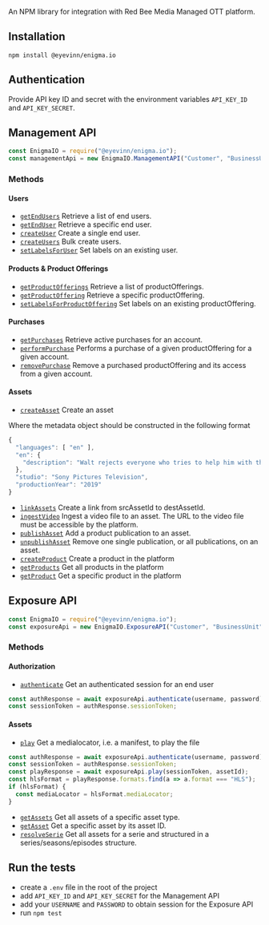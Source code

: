 An NPM library for integration with Red Bee Media Managed OTT platform.

## Installation

```
npm install @eyevinn/enigma.io
```

## Authentication

Provide API key ID and secret with the environment variables `API_KEY_ID` and `API_KEY_SECRET`.

## Management API

```js
const EnigmaIO = require("@eyevinn/enigma.io");
const managementApi = new EnigmaIO.ManagementAPI("Customer", "BusinessUnit");
```

### Methods

#### Users

- [`getEndUsers`](src/api/mgmt.js#L25) Retrieve a list of end users.
- [`getEndUser`](src/api/mgmt.js#L35) Retrieve a specific end user.
- [`createUser`](src/api/mgmt.js#L44) Create a single end user.
- [`createUsers`](src/api/mgmt.js#L56) Bulk create users.
- [`setLabelsForUser`](src/api/mgmt.js#L66) Set labels on an existing user.

#### Products & Product Offerings

- [`getProductOfferings`](src/api/mgmt.js#L78) Retrieve a list of productOfferings.
- [`getProductOffering`](src/api/mgmt.js#L91) Retrieve a specific productOffering.
- [`setLabelsForProductOffering`](src/api/mgmt.js#L100) Set labels on an existing productOffering.

#### Purchases

- [`getPurchases`](src/api/mgmt.js#L110) Retrieve active purchases for an account.
- [`performPurchase`](src/api/mgmt.js#L119) Performs a purchase of a given productOffering for a given account.
- [`removePurchase`](src/api/mgmt.js#L128) Remove a purchased productOffering and its access from a given account.

#### Assets

- [`createAsset`](src/api/mgmt.js#L137) Create an asset

Where the metadata object should be constructed in the following format
```js
{
  "languages": [ "en" ],
  "en": {
    "description": "Walt rejects everyone who tries to help him with the cancer. Jesse tries his best to create Walt's meth, with the help of an old friend."
  },
  "studio": "Sony Pictures Television",
  "productionYear": "2019"
}
```

- [`linkAssets`](src/api/mgmt.js#L148) Create a link from srcAssetId to destAssetId.
- [`ingestVideo`](src/api/mgmt.js#L159) Ingest a video file to an asset. The URL to the video file must be accessible by the platform.
- [`publishAsset`](src/api/mgmt.js#L170) Add a product publication to an asset.
- [`unpublishAsset`](src/api/mgmt.js#188) Remove one single publication, or all publications, on an asset.
- [`createProduct`](src/api/mgmt.js#L200) Create a product in the platform
- [`getProducts`](src/api/mgmt.js#224) Get all products in the platform
- [`getProduct`](src/api/mgmt.js#233) Get a specific product in the platform

## Exposure API

```js
const EnigmaIO = require("@eyevinn/enigma.io");
const exposureApi = new EnigmaIO.ExposureAPI("Customer", "BusinessUnit");
```

### Methods

#### Authorization

- [`authenticate`](src/api/exposure.js#L15) Get an authenticated session for an end user

```js
const authResponse = await exposureApi.authenticate(username, password);
const sessionToken = authResponse.sessionToken;
```

#### Assets

- [`play`](src/api/exposure.js#L25) Get a medialocator, i.e. a manifest, to play the file

```js
const authResponse = await exposureApi.authenticate(username, password);
const sessionToken = authResponse.sessionToken;
const playResponse = await exposureApi.play(sessionToken, assetId);
const hlsFormat = playResponse.formats.find(a => a.format === "HLS");
if (hlsFormat) {
  const mediaLocator = hlsFormat.mediaLocator;
}
```

- [`getAssets`](src/api/exposure.js#L34) Get all assets of a specific asset type.
- [`getAsset`](src/api/exposure.js#L46) Get a specific asset by its asset ID.
- [`resolveSerie`](src/api/exposure.js#54) Get all assets for a serie and structured in a series/seasons/episodes structure.


## Run the tests

- create a `.env` file in the root of the project
- add `API_KEY_ID` and `API_KEY_SECRET` for the Management API
- add your `USERNAME` and `PASSWORD` to obtain session for the Exposure API
- run `npm test`
